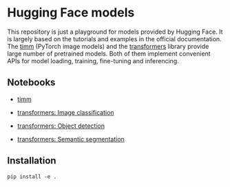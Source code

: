 # Hugging Face models

This repository is just a playground for models provided by Hugging Face.
It is largely based on the tutorials and examples in the official documentation.
The [timm](https://huggingface.co/docs/timm/index) (PyTorch image models) and the [transformers](https://huggingface.co/docs/transformers/index) library provide large number of pretrained models.
Both of them implement convenient APIs for model loading, training, fine-tuning and inferencing.

## Notebooks

- [timm](notebooks/timm.ipynb)

- [transformers: Image classification](notebooks/transformers_class.ipynb)

- [transformers: Object detection](notebooks/transformers_det.ipynb)

- [transformers: Semantic segmentation](notebooks/transformers_seg.ipynb)

## Installation

```
pip install -e .
```


